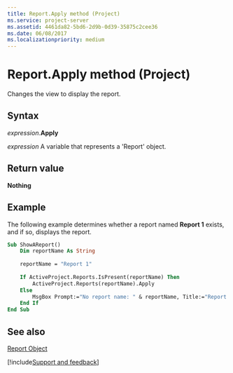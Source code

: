 ```yaml
---
title: Report.Apply method (Project)
ms.service: project-server
ms.assetid: 4461da82-5bd6-2d9b-0d39-35875c2cee36
ms.date: 06/08/2017
ms.localizationpriority: medium
---
```



# Report.Apply method (Project)
Changes the view to display the report.

## Syntax

_expression_.**Apply**

_expression_ A variable that represents a 'Report' object.


## Return value

 **Nothing**


## Example

The following example determines whether a report named **Report 1** exists, and if so, displays the report.


```vb
Sub ShowAReport()
    Dim reportName As String
    
    reportName = "Report 1"
    
    If ActiveProject.Reports.IsPresent(reportName) Then
        ActiveProject.Reports(reportName).Apply
    Else
        MsgBox Prompt:="No report name: " & reportName, Title:="Report apply error"
    End If
End Sub
```


## See also


[Report Object](Project.report.md)

[!include[Support and feedback](~/includes/feedback-boilerplate.md)]